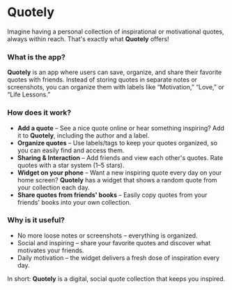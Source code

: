 # Quotely

Imagine having a personal collection of inspirational or motivational quotes, always within reach. That's exactly what **Quotely** offers!

### What is the app?  
**Quotely** is an app where users can save, organize, and share their favorite quotes with friends. Instead of storing quotes in separate notes or screenshots, you can organize them with labels like “Motivation,” “Love,” or “Life Lessons.”

### How does it work?  
- **Add a quote** – See a nice quote online or hear something inspiring? Add it to **Quotely**, including the author and a label.  
- **Organize quotes** – Use labels/tags to keep your quotes organized, so you can easily find and access them.  
- **Sharing & Interaction** – Add friends and view each other's quotes. Rate quotes with a star system (1–5 stars).  
- **Widget on your phone** – Want a new inspiring quote every day on your home screen? **Quotely** has a widget that shows a random quote from your collection each day.  
- **Share quotes from friends' books** – Easily copy quotes from your friends' books into your own collection.

### Why is it useful?  
- No more loose notes or screenshots – everything is organized.  
- Social and inspiring – share your favorite quotes and discover what motivates your friends.  
- Daily motivation – the widget delivers a fresh dose of inspiration every day.

In short: **Quotely** is a digital, social quote collection that keeps you inspired.